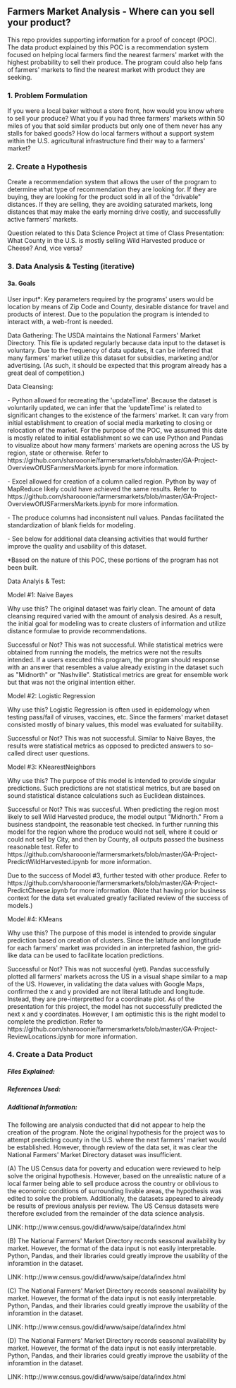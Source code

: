<html>

<h2> Farmers Market Analysis - Where can you sell your product? </h2>

<p>This repo provides supporting information for a proof of concept (POC).  The data product explained by this POC is a recommendation system focused on helping local farmers find the nearest farmers' market with the highest probability to sell their produce.  The program could also help fans of farmers' markets to find the nearest market with product they are seeking. </p> 
<h3>1. Problem Formulation</h3>

<p>If you were a local baker without a store front, how would you know where to sell your produce?  What you if you had three farmers' markets within 50 miles of you that sold similar products but only one of them never has any stalls for baked goods? How do local farmers without a support system within the U.S. agricultural infrastructure find their way to a farmers' market?</p>

<h3>2. Create a Hypothesis</h3>

<p>Create a recommendation system that allows the user of the program to determine what type of recommendation they are looking for.  If they are buying, they are looking for the product sold in all of the "drivable" distances.  If they are selling, they are avoiding saturated markets, long distances that may make the early morning drive costly, and successfully active farmers' markets.</p>
<p>Question related to this Data Science Project at time of Class Presentation:  What County in the U.S. is mostly selling Wild Harvested produce or Cheese?  And, vice versa?</p>

<h3>3. Data Analysis & Testing (iterative)</h3>

<h4>3a.  Goals</h4>

<p>User input*: Key parameters required by the programs' users would be location by means of Zip Code and County, desirable distance for travel and products of interest.  Due to the population the program is intended to interact with, a web-front is needed.  

<p>Data Gathering: The USDA maintains the National Farmers' Market Directory.  This file is updated regularly because data input to the dataset is voluntary.  Due to the frequency of data updates, it can be inferred that many farmers' market utilize this dataset for subsidies, marketing and/or advertising.  (As such, it should be expected that this program already has a great deal of competition.)  </p>

<p>Data Cleansing: </p>
<p>- Python allowed for recreating the 'updateTime'.  Because the dataset is voluntarily updated, we can infer that the 'updateTime' is related to significant changes to the existence of the farmers' market.  It can vary from initial establishment to creation of social media marketing to closing or relocation of the market.  For the purpose of the POC, we assumed this date is mostly related to initial establishment so we can use Python and Pandas to visualize about how many farmers' markets are opening across the US by region, state or otherwise. Refer to https://github.com/sharooonie/farmersmarkets/blob/master/GA-Project-OverviewOfUSFarmersMarkets.ipynb for more information.</p>
<p>- Excel allowed for creation of a column called region.  Python by way of MapReduce likely could have achieved the same results. Refer to https://github.com/sharooonie/farmersmarkets/blob/master/GA-Project-OverviewOfUSFarmersMarkets.ipynb for more information.</p>
<p>- The produce columns had inconsistent null values. Pandas facilitated the standardization of blank fields for modeling.</p>
<p>- See below for additional data cleansing activities that would further improve the quality and usability of this dataset. </p>

<p>*Based on the nature of this POC, these portions of the program has not been built.</p>

<p>Data Analyis & Test: </p>
<p>Model #1: Naive Bayes</p>
<p>Why use this?  The original dataset was fairly clean. The amount of data cleansing required varied with the amount of analysis desired.  As a result, the initial goal for modeling was to create clusters of information and utilize distance formulae to provide recommendations.</p>
<p>Successful or Not?  This was not successful.  While statistical metrics were obtained from running the models, the metrics were not the results intended. If a users executed this program, the program should response with an answer that resembles a value already existing in the dataset such as "Midnorth" or "Nashville".  Statistical metrics are great for ensemble work but that was not the original intention either. </p>
<p>Model #2: Logistic Regression</p>
<p>Why use this?  Logistic Regression is often used in epidemology when testing pass/fail of viruses, vaccines, etc.  Since the farmers' market dataset consisted mostly of binary values, this model was evaluated for suitability.</p>
<p>Successful or Not?  This was not successful.  Similar to Naive Bayes, the results were statistical metrics as opposed to predicted answers to so-called direct user questions.  </p>
<p>Model #3: KNearestNeighbors</p>
<p>Why use this?  The purpose of this model is intended to provide singular predictions.  Such predictions are not statistical metrics, but are based on sound statistical distance calculations such as Euclidean distainces.</p>
<p>Successful or Not?  This was succesful.  When predicting the region most likely to sell Wild Harvested produce, the model output "Midnorth."  From a business standpoint, the reasonable test checked.  In further running this model for the region where the produce would not sell, where it could or could not sell by City, and then by County, all outputs passed the business reasonable test. Refer to https://github.com/sharooonie/farmersmarkets/blob/master/GA-Project-PredictWildHarvested.ipynb for more information. </p>
<p>Due to the success of Model #3, further tested with other produce. Refer to https://github.com/sharooonie/farmersmarkets/blob/master/GA-Project-PredictCheese.ipynb for more information. (Note that having prior business context for the data set evaluated greatly faciliated review of the success of models.) </p>
<p>Model #4: KMeans</p>
<p>Why use this?  The purpose of this model is intended to provide singular prediction based on creation of clusters.  Since the latitude and longtitude for each farmers' market was provided in an interpreted fashion, the grid-like data can be used to facilitate location predictions.</p>
<p>Successful or Not?  This was not succesful (yet).  Pandas successfully plotted all farmers' markets across the US in a visual shape similar to a map of the US.  However, in validating the data values with Google Maps, confirmed the x and y provided are not literal latitude and longitude.  Instead, they are pre-interpretted for a coordinate plot.  As of the presentation for this project, the model has not successfully predicted the next x and y coordinates. However, I am optimistic this is the right model to complete the prediction. Refer to https://github.com/sharooonie/farmersmarkets/blob/master/GA-Project-ReviewLocations.ipynb for more information. </p>

<h3>4. Create a Data Product</h3>



<h5>Files Explained:</h5>


<h5>References Used:</h5>


<h5>Additional Information:</h5>  <p>The following are analysis conducted that did not appear to help the creation of the program. Note the original hypothesis for the project was to attempt predicting county in the U.S. where the next farmers' market would be established.  However, through review of the data set, it was clear the National Farmers' Market Directory dataset was insufficient. </p>
<p>(A) The US Census data for poverty and education were reviewed to help solve the original hypothesis.  However, based on the unrealistic nature of a local farmer being able to sell produce across the country or oblivious to the economic conditions of surrounding livable areas, the hypothesis was edited to solve the problem.  Additionally, the datasets appeared to already be results of previous analysis per review. The US Census datasets were therefore excluded from the remainder of the data science analysis.</p>
<p>LINK: http://www.census.gov/did/www/saipe/data/index.html</p>
<p>(B) The National Farmers' Market Directory records seasonal availability by market.  However, the format of the data input is not easily interpretable.  Python, Pandas, and their libraries could greatly improve the usability of the inforamtion in the dataset. </p>
<p>LINK: http://www.census.gov/did/www/saipe/data/index.html</p>
<p>(C) The National Farmers' Market Directory records seasonal availability by market.  However, the format of the data input is not easily interpretable.  Python, Pandas, and their libraries could greatly improve the usability of the inforamtion in the dataset. </p>
<p>LINK: http://www.census.gov/did/www/saipe/data/index.html</p>
<p>(D) The National Farmers' Market Directory records seasonal availability by market.  However, the format of the data input is not easily interpretable.  Python, Pandas, and their libraries could greatly improve the usability of the inforamtion in the dataset. </p>
<p>LINK: http://www.census.gov/did/www/saipe/data/index.html</p>

</html>

